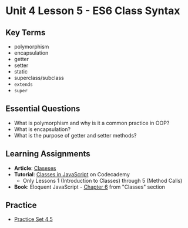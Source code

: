 # Unit 4 Lesson 5 - ES6 Class Syntax

## Key Terms
* polymorphism
* encapsulation
* getter
* setter
* static
* superclass/subclass
* `extends`
* `super`

## Essential Questions
* What is polymorphism and why is it a common practice in OOP?
* What is encapsulation?
* What is the purpose of getter and setter methods?

## Learning Assignments
* **Article**: [Claseses](https://javascript.info/class)
* **Tutorial**: [Classes in JavaScript](https://www.codecademy.com/courses/introduction-to-javascript/lessons/classes/exercises/introduction) on Codecademy
  * Only Lessons 1 (Introduction to Classes) through 5 (Method Calls)
* **Book**: Eloquent JavaScript - [Chapter 6](https://eloquentjavascript.net/06_object.html#h_7RhGr+474h) from "Classes" section

## Practice
* [Practice Set 4.5](https://github.com/The-Marcy-Lab-School/se-unit-4/blob/master/lesson-5-es6_class_syntax/practice/exercises.md)
